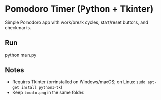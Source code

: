 # Pomodoro Timer (Python + Tkinter)
Simple Pomodoro app with work/break cycles, start/reset buttons, and checkmarks.

## Run
python main.py

## Notes
- Requires Tkinter (preinstalled on Windows/macOS; on Linux: `sudo apt-get install python3-tk`)
- Keep `tomato.png` in the same folder.
